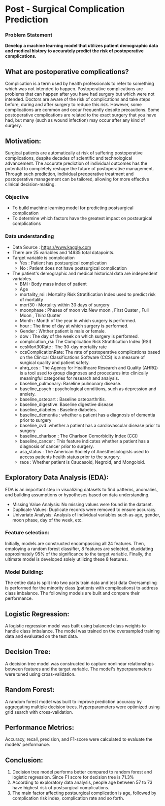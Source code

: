 # Post - Surgical Complication Prediction
### Problem Statement 
**Develop a machine learning model that utilizes patient demographic data and medical history to accurately predict the risk of postoperative complications.**
## What are postoperative complications? 
Complication is a term used by health professionals to refer to something which was not intended to happen. Postoperative complications are problems that can happen after you have had surgery but which were not intended. Doctors are aware of the risk of complications and take steps before, during and after surgery to reduce this risk. However, some complications are common and occur frequently despite precautions. Some postoperative complications are related to the exact surgery that you have had, but many (such as wound infection) may occur after any kind of surgery.
## Motivation:
Surgical patients are automatically at risk of suffering postoperative complications, despite decades of scientific and technological advancement. The accurate prediction of individual outcomes has the potential to completely reshape the future of postoperative management. Through such prediction, individual preoperative treatment and postoperative management can be tailored, allowing for more effective clinical decision-making.
### Objective
* To build machine learning model for predicting postsurgical complication
* To determine which factors have the greatest impact on postsurgical complications
### Data understanding
* Data Source : https://www.kaggle.com
* There are 25 variables and 14635 total datapoints.
* Target variable is complication 
     * Yes : Patient has postsurgical complication
     * No  : Patient does not have postsurgical complication
* The patient's demographic and medical historical data are independent variables.
     * BMI             : Body mass index of patient
     * Age 
     * mortality_rsi   : Mortality Risk Stratification Index used to predict risk of mortality
     * mort30          : Mortality within 30 days of surgery 
     * moonphase       : Phases of moon viz.New moon , First Quater , Full Moon , Third Quater
     * Month           : Month of the year in which surgery is performed.
     * hour            : The time of day at which surgery is performed.
     * Gender          : Whther patient is male or female.
     * dow             : The day of the week on which surgery is performed.
     * complication_rsi: The Complication Risk Stratification Index (RSI) 
     * ccsMort30Rate   : The 30-day mortality rate
     * ccsComplicationRate: The rate of postoperative complications based on the Clinical Classifications Software (CCS) is a measure of surgical quality and patient safety. 
     * ahrq_ccs        : The Agency for Healthcare Research and Quality (AHRQ) is a tool used to group diagnoses and procedures                          into clinically meaningful categories for research and analysis.
     * baseline_pulmonary: Baseline pulmonary disease.
     * baseline_psych    : psychological conditions, such as depression and anxiety.
     * baseline_osteoart : Baseline osteoarthritis.
     * baseline_digestive: Baseline digestive disease 
     * baseline_diabetes : Baseline diabetes. 
     * baseline_dementia : whether a patient has a diagnosis of dementia prior to surgery
     * baseline_cvd      :whether a patient has a cardiovascular disease prior to surgery
     * baseline_charlson : The Charlson Comorbidity Index (CCI)
     * baseline_cancer   : This feature indicates whether a patient has a diagnosis of cancer prior to surgery.
     * asa_status        : The American Society of Anesthesiologists used to access patients health status prior to the surgery.
     * race              : Whether patient is Caucasoid, Negroid, and Mongoloid.
## Exploratory Data Analysis (EDA):
EDA is an important step in visualizing datasets to find patterns, anomalies, and building assumptions or hypotheses based on data understanding.
* Missing Value Analysis: No missing values were found in the dataset.
* Duplicate Values: Duplicate records were removed to ensure accuracy.
* Univariate Analysis: Analysis of individual variables such as age, gender, moon phase, day of the week, etc.
### Feature selection:
Initially, models are constructed encompassing all 24 features. Then, employing a random forest classifier, 8 features are selected, elucidating approximately 95% of the significance to the target variable. Finally, the ultimate model is developed solely utilizing these 8 features.
### Model Building:
The entire data is split into two parts train data and test data
Oversampling is performed for the minority class (patients with complications) to address class imbalance.
The following models are built and compare their performance. 
## Logistic Regression:
A logistic regression model was built using balanced class weights to handle class imbalance. The model was trained on the oversampled training data and evaluated on the test data.
## Decision Tree:
A decision tree model was constructed to capture nonlinear relationships between features and the target variable. The model's hyperparameters were tuned using cross-validation.
## Random Forest:
 A random forest model was built to improve prediction accuracy by aggregating multiple decision trees. Hyperparameters were optimized using grid search with cross-validation.
## Performance Metrics:
Accuracy, recall, precision, and F1-score were calculated to evaluate the models' performance.
## Conclusion:
1.	Decision tree model performs better compared to random forest and logistic regression. Since F1 score for decision tree is 71.3%
2.	According to exploratory data analysis, people age between 57 to 73 have highest risk of postsurgical complications.
3.	The main factor affecting postsurgical complication is age, followed by complication risk index, complication rate and so forth.
